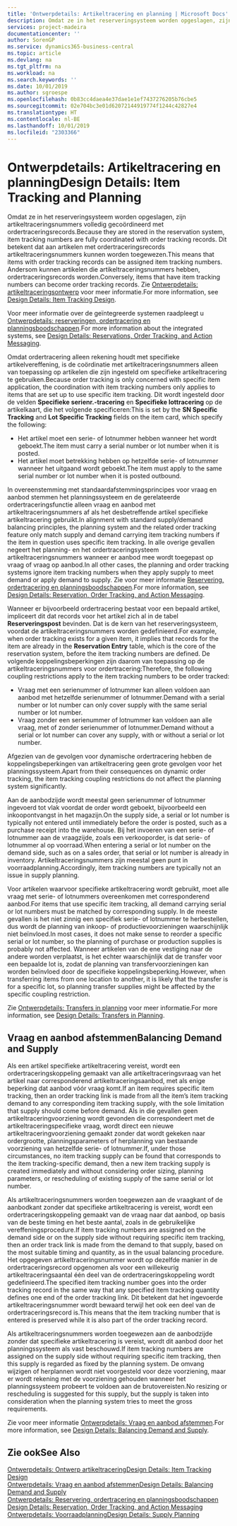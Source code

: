 ```yaml
---
title: 'Ontwerpdetails: Artikeltracering en planning | Microsoft Docs'
description: Omdat ze in het reserveringsysteem worden opgeslagen, zijn artikeltraceringsnummers volledig gecoördineerd met ordertraceringsrecords.
services: project-madeira
documentationcenter: ''
author: SorenGP
ms.service: dynamics365-business-central
ms.topic: article
ms.devlang: na
ms.tgt_pltfrm: na
ms.workload: na
ms.search.keywords: ''
ms.date: 10/01/2019
ms.author: sgroespe
ms.openlocfilehash: 0b83cc4daea4e37dae1e1ef7437276205b76cbe5
ms.sourcegitcommit: 02e704bc3e01d62072144919774f1244c42827e4
ms.translationtype: HT
ms.contentlocale: nl-BE
ms.lasthandoff: 10/01/2019
ms.locfileid: "2303366"
---
```

# <a name="design-details-item-tracking-and-planning"></a><span data-ttu-id="5c7e0-103">Ontwerpdetails: Artikeltracering en planning</span><span class="sxs-lookup"><span data-stu-id="5c7e0-103">Design Details: Item Tracking and Planning</span></span>
<span data-ttu-id="5c7e0-104">Omdat ze in het reserveringsysteem worden opgeslagen, zijn artikeltraceringsnummers volledig gecoördineerd met ordertraceringsrecords.</span><span class="sxs-lookup"><span data-stu-id="5c7e0-104">Because they are stored in the reservation system, item tracking numbers are fully coordinated with order tracking records.</span></span> <span data-ttu-id="5c7e0-105">Dit betekent dat aan artikelen met ordertraceringsrecords artikeltraceringsnummers kunnen worden toegewezen.</span><span class="sxs-lookup"><span data-stu-id="5c7e0-105">This means that items with order tracking records can be assigned item tracking numbers.</span></span> <span data-ttu-id="5c7e0-106">Andersom kunnen artikelen die artikeltraceringsnummers hebben, ordertraceringsrecords worden.</span><span class="sxs-lookup"><span data-stu-id="5c7e0-106">Conversely, items that have item tracking numbers can become order tracking records.</span></span> <span data-ttu-id="5c7e0-107">Zie [Ontwerpdetails: artikeltraceringsontwerp](design-details-item-tracking-design.md) voor meer informatie.</span><span class="sxs-lookup"><span data-stu-id="5c7e0-107">For more information, see [Design Details: Item Tracking Design](design-details-item-tracking-design.md).</span></span>

<span data-ttu-id="5c7e0-108">Voor meer informatie over de geïntegreerde systemen raadpleegt u [Ontwerpdetails: reserveringen, ordertracering en planningsboodschappen](design-details-reservation-order-tracking-and-action-messaging.md).</span><span class="sxs-lookup"><span data-stu-id="5c7e0-108">For more information about the integrated systems, see [Design Details: Reservations, Order Tracking, and Action Messaging](design-details-reservation-order-tracking-and-action-messaging.md).</span></span>

<span data-ttu-id="5c7e0-109">Omdat ordertracering alleen rekening houdt met specifieke artikelvereffening, is de coördinatie met artikeltraceringsnummers alleen van toepassing op artikelen die zijn ingesteld om specifieke artikeltracering te gebruiken.</span><span class="sxs-lookup"><span data-stu-id="5c7e0-109">Because order tracking is only concerned with specific item application, the coordination with item tracking numbers only applies to items that are set up to use specific item tracking.</span></span> <span data-ttu-id="5c7e0-110">Dit wordt ingesteld door de velden **Specifieke serienr.-tracering** en **Specifieke lottracering** op de artikelkaart, die het volgende specificeren:</span><span class="sxs-lookup"><span data-stu-id="5c7e0-110">This is set by the **SN Specific Tracking** and **Lot Specific Tracking** fields on the item card, which specify the following:</span></span>

- <span data-ttu-id="5c7e0-111">Het artikel moet een serie- of lotnummer hebben wanneer het wordt geboekt.</span><span class="sxs-lookup"><span data-stu-id="5c7e0-111">The item must carry a serial number or lot number when it is posted.</span></span>
- <span data-ttu-id="5c7e0-112">Het artikel moet betrekking hebben op hetzelfde serie- of lotnummer wanneer het uitgaand wordt geboekt.</span><span class="sxs-lookup"><span data-stu-id="5c7e0-112">The item must apply to the same serial number or lot number when it is posted outbound.</span></span>

<span data-ttu-id="5c7e0-113">In overeenstemming met standaardafstemmingsprincipes voor vraag en aanbod stemmen het planningssysteem en de gerelateerde ordertraceringsfunctie alleen vraag en aanbod met artikeltraceringsnummers af als het desbetreffende artikel specifieke artikeltracering gebruikt.</span><span class="sxs-lookup"><span data-stu-id="5c7e0-113">In alignment with standard supply/demand balancing principles, the planning system and the related order tracking feature only match supply and demand carrying item tracking numbers if the item in question uses specific item tracking.</span></span> <span data-ttu-id="5c7e0-114">In alle overige gevallen negeert het planning- en het ordertraceringsysteem artikeltraceringsnummers wanneer er aanbod mee wordt toegepast op vraag of vraag op aanbod.</span><span class="sxs-lookup"><span data-stu-id="5c7e0-114">In all other cases, the planning and order tracking systems ignore item tracking numbers when they apply supply to meet demand or apply demand to supply.</span></span> <span data-ttu-id="5c7e0-115">Zie voor meer informatie [Reservering, ordertracering en planningsboodschappen](design-details-reservation-order-tracking-and-action-messaging.md).</span><span class="sxs-lookup"><span data-stu-id="5c7e0-115">For more information, see [Design Details: Reservation, Order Tracking, and Action Messaging](design-details-reservation-order-tracking-and-action-messaging.md).</span></span>

<span data-ttu-id="5c7e0-116">Wanneer er bijvoorbeeld ordertracering bestaat voor een bepaald artikel, impliceert dit dat records voor het artikel zich al in de tabel **Reserveringspost** bevinden. Dat is de kern van het reserveringsysteem, voordat de artikeltraceringsnummers worden gedefinieerd.</span><span class="sxs-lookup"><span data-stu-id="5c7e0-116">For example, when order tracking exists for a given item, it implies that records for the item are already in the **Reservation Entry** table, which is the core of the reservation system, before the item tracking numbers are defined.</span></span> <span data-ttu-id="5c7e0-117">De volgende koppelingsbeperkingen zijn daarom van toepassing op de artikeltraceringsnummers voor ordertracering:</span><span class="sxs-lookup"><span data-stu-id="5c7e0-117">Therefore, the following coupling restrictions apply to the item tracking numbers to be order tracked:</span></span>

- <span data-ttu-id="5c7e0-118">Vraag met een serienummer of lotnummer kan alleen voldoen aan aanbod met hetzelfde serienummer of lotnummer.</span><span class="sxs-lookup"><span data-stu-id="5c7e0-118">Demand with a serial number or lot number can only cover supply with the same serial number or lot number.</span></span>
- <span data-ttu-id="5c7e0-119">Vraag zonder een serienummer of lotnummer kan voldoen aan alle vraag, met of zonder serienummer of lotnummer.</span><span class="sxs-lookup"><span data-stu-id="5c7e0-119">Demand without a serial or lot number can cover any supply, with or without a serial or lot number.</span></span>

<span data-ttu-id="5c7e0-120">Afgezien van de gevolgen voor dynamische ordertracering hebben de koppelingsbeperkingen van artikeltracering geen grote gevolgen voor het planningssysteem.</span><span class="sxs-lookup"><span data-stu-id="5c7e0-120">Apart from their consequences on dynamic order tracking, the item tracking coupling restrictions do not affect the planning system significantly.</span></span>

<span data-ttu-id="5c7e0-121">Aan de aanbodzijde wordt meestal geen serienummer of lotnummer ingevoerd tot vlak voordat de order wordt geboekt, bijvoorbeeld een inkoopontvangst in het magazijn.</span><span class="sxs-lookup"><span data-stu-id="5c7e0-121">On the supply side, a serial or lot number is typically not entered until immediately before the order is posted, such as a purchase receipt into the warehouse.</span></span> <span data-ttu-id="5c7e0-122">Bij het invoeren van een serie- of lotnummer aan de vraagzijde, zoals een verkooporder, is dat serie- of lotnummer al op voorraad.</span><span class="sxs-lookup"><span data-stu-id="5c7e0-122">When entering a serial or lot number on the demand side, such as on a sales order, that serial or lot number is already in inventory.</span></span> <span data-ttu-id="5c7e0-123">Artikeltraceringsnummers zijn meestal geen punt in voorraadplanning.</span><span class="sxs-lookup"><span data-stu-id="5c7e0-123">Accordingly, item tracking numbers are typically not an issue in supply planning.</span></span>

<span data-ttu-id="5c7e0-124">Voor artikelen waarvoor specifieke artikeltracering wordt gebruikt, moet alle vraag met serie- of lotnummers overeenkomen met corresponderend aanbod.</span><span class="sxs-lookup"><span data-stu-id="5c7e0-124">For items that use specific item tracking, all demand carrying serial or lot numbers must be matched by corresponding supply.</span></span> <span data-ttu-id="5c7e0-125">In de meeste gevallen is het niet zinnig een specifiek serie- of lotnummer te herbestellen, dus wordt de planning van inkoop- of productievoorzieningen waarschijnlijk niet beïnvloed.</span><span class="sxs-lookup"><span data-stu-id="5c7e0-125">In most cases, it does not make sense to reorder a specific serial or lot number, so the planning of purchase or production supplies is probably not affected.</span></span> <span data-ttu-id="5c7e0-126">Wanneer artikelen van de ene vestiging naar de andere worden verplaatst, is het echter waarschijnlijk dat de transfer voor een bepaalde lot is, zodat de planning van transfervoorzieningen kan worden beïnvloed door de specifieke koppelingsbeperking.</span><span class="sxs-lookup"><span data-stu-id="5c7e0-126">However, when transferring items from one location to another, it is likely that the transfer is for a specific lot, so planning transfer supplies might be affected by the specific coupling restriction.</span></span>

<span data-ttu-id="5c7e0-127">Zie [Ontwerpdetails: Transfers in planning](design-details-transfers-in-planning.md) voor meer informatie.</span><span class="sxs-lookup"><span data-stu-id="5c7e0-127">For more information, see [Design Details: Transfers in Planning](design-details-transfers-in-planning.md).</span></span>

## <a name="balancing-demand-and-supply"></a><span data-ttu-id="5c7e0-128">Vraag en aanbod afstemmen</span><span class="sxs-lookup"><span data-stu-id="5c7e0-128">Balancing Demand and Supply</span></span>
<span data-ttu-id="5c7e0-129">Als een artikel specifieke artikeltracering vereist, wordt een ordertraceringskoppeling gemaakt van alle artikeltraceringsvraag van het artikel naar corresponderend artikeltraceringsaanbod, met als enige beperking dat aanbod vóór vraag komt.</span><span class="sxs-lookup"><span data-stu-id="5c7e0-129">If an item requires specific item tracking, then an order tracking link is made from all the item’s item tracking demand to any corresponding item tracking supply, with the sole limitation that supply should come before demand.</span></span> <span data-ttu-id="5c7e0-130">Als in die gevallen geen artikeltraceringvoorziening wordt gevonden die correspondeert met de artikeltraceringspecifieke vraag, wordt direct een nieuwe artikeltraceringvoorziening gemaakt zonder dat wordt gekeken naar ordergrootte, planningsparameters of herplanning van bestaande voorziening van hetzelfde serie- of lotnummer.</span><span class="sxs-lookup"><span data-stu-id="5c7e0-130">If, under those circumstances, no item tracking supply can be found that corresponds to the item tracking-specific demand, then a new item tracking supply is created immediately and without considering order sizing, planning parameters, or rescheduling of existing supply of the same serial or lot number.</span></span>

<span data-ttu-id="5c7e0-131">Als artikeltraceringsnummers worden toegewezen aan de vraagkant of de aanbodkant zonder dat specifieke artikeltracering is vereist, wordt een ordertraceringskoppeling gemaakt van de vraag naar dat aanbod, op basis van de beste timing en het beste aantal, zoals in de gebruikelijke vereffeningsprocedure.</span><span class="sxs-lookup"><span data-stu-id="5c7e0-131">If item tracking numbers are assigned on the demand side or on the supply side without requiring specific item tracking, then an order track link is made from the demand to that supply, based on the most suitable timing and quantity, as in the usual balancing procedure.</span></span> <span data-ttu-id="5c7e0-132">Het opgegeven artikeltraceringsnummer wordt op dezelfde manier in de ordertraceringsrecord opgenomen als voor een willekeurig artikeltraceringsaantal één deel van de ordertraceringskoppeling wordt gedefinieerd.</span><span class="sxs-lookup"><span data-stu-id="5c7e0-132">The specified item tracking number goes into the order tracking record in the same way that any specified item tracking quantity defines one end of the order tracking link.</span></span> <span data-ttu-id="5c7e0-133">Dit betekent dat het ingevoerde artikeltraceringsnummer wordt bewaard terwijl het ook een deel van de ordertraceringsrecord is.</span><span class="sxs-lookup"><span data-stu-id="5c7e0-133">This means that the item tracking number that is entered is preserved while it is also part of the order tracking record.</span></span>

<span data-ttu-id="5c7e0-134">Als artikeltraceringsnummers worden toegewezen aan de aanbodzijde zonder dat specifieke artikeltracering is vereist, wordt dit aanbod door het planningssysteem als vast beschouwd.</span><span class="sxs-lookup"><span data-stu-id="5c7e0-134">If item tracking numbers are assigned on the supply side without requiring specific item tracking, then this supply is regarded as fixed by the planning system.</span></span> <span data-ttu-id="5c7e0-135">De omvang wijzigen of herplannen wordt niet voorgesteld voor deze voorziening, maar er wordt rekening met de voorziening gehouden wanneer het planningssysteem probeert te voldoen aan de brutovereisten.</span><span class="sxs-lookup"><span data-stu-id="5c7e0-135">No resizing or rescheduling is suggested for this supply, but the supply is taken into consideration when the planning system tries to meet the gross requirements.</span></span>

<span data-ttu-id="5c7e0-136">Zie voor meer informatie [Ontwerpdetails: Vraag en aanbod afstemmen](design-details-balancing-demand-and-supply.md).</span><span class="sxs-lookup"><span data-stu-id="5c7e0-136">For more information, see [Design Details: Balancing Demand and Supply](design-details-balancing-demand-and-supply.md).</span></span>  

## <a name="see-also"></a><span data-ttu-id="5c7e0-137">Zie ook</span><span class="sxs-lookup"><span data-stu-id="5c7e0-137">See Also</span></span>  
[<span data-ttu-id="5c7e0-138">Ontwerpdetails: Ontwerp artikeltracering</span><span class="sxs-lookup"><span data-stu-id="5c7e0-138">Design Details: Item Tracking Design</span></span>](design-details-item-tracking-design.md)  
[<span data-ttu-id="5c7e0-139">Ontwerpdetails: Vraag en aanbod afstemmen</span><span class="sxs-lookup"><span data-stu-id="5c7e0-139">Design Details: Balancing Demand and Supply</span></span>](design-details-balancing-demand-and-supply.md)  
<span data-ttu-id="5c7e0-140">[Ontwerpdetails: Reservering, ordertracering en planningsboodschappen](design-details-reservation-order-tracking-and-action-messaging.md) </span><span class="sxs-lookup"><span data-stu-id="5c7e0-140">[Design Details: Reservation, Order Tracking, and Action Messaging](design-details-reservation-order-tracking-and-action-messaging.md) </span></span>  
[<span data-ttu-id="5c7e0-141">Ontwerpdetails: Voorraadplanning</span><span class="sxs-lookup"><span data-stu-id="5c7e0-141">Design Details: Supply Planning</span></span>](design-details-supply-planning.md)  
